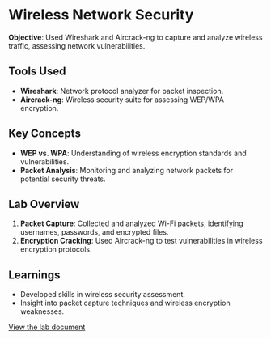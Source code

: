 # Wireless Network Security
**Objective**: Used Wireshark and Aircrack-ng to capture and analyze wireless traffic, assessing network vulnerabilities.

## Tools Used
- **Wireshark**: Network protocol analyzer for packet inspection.
- **Aircrack-ng**: Wireless security suite for assessing WEP/WPA encryption.

## Key Concepts
- **WEP vs. WPA**: Understanding of wireless encryption standards and vulnerabilities.
- **Packet Analysis**: Monitoring and analyzing network packets for potential security threats.

## Lab Overview
1. **Packet Capture**: Collected and analyzed Wi-Fi packets, identifying usernames, passwords, and encrypted files.
2. **Encryption Cracking**: Used Aircrack-ng to test vulnerabilities in wireless encryption protocols.

## Learnings
- Developed skills in wireless security assessment.
- Insight into packet capture techniques and wireless encryption weaknesses.

[View the lab document](https://docs.google.com/document/d/1GbkxOt4QlUOwLroA3EuEhZ5MFqph1TvE/edit?usp=sharing&ouid=100141634897900090292&rtpof=true&sd=true)
